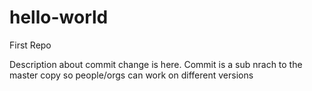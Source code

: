 # hello-world
First Repo

Description about commit change is here.
Commit is a sub nrach to the master copy so people/orgs can work on different versions
